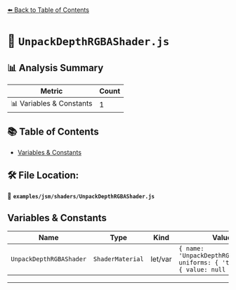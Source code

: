 [⬅️ Back to Table of Contents](../../../index.md)

# 📄 `UnpackDepthRGBAShader.js`

## 📊 Analysis Summary

| Metric | Count |
|--------|-------|
| 📊 Variables & Constants | 1 |

## 📚 Table of Contents

- [Variables & Constants](#variables-constants)

## 🛠️ File Location:
📂 **`examples/jsm/shaders/UnpackDepthRGBAShader.js`**

## Variables & Constants

| Name | Type | Kind | Value | Exported |
|------|------|------|-------|----------|
| `UnpackDepthRGBAShader` | `ShaderMaterial` | let/var | `{ name: 'UnpackDepthRGBAShader', uniforms: { 'tDiffuse': { value: null }, 'op...` | ✗ |


---